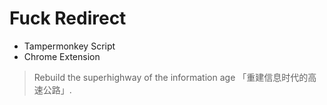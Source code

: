 # Fuck Redirect

- Tampermonkey Script
- Chrome Extension

> Rebuild the superhighway of the information age 「重建信息时代的高速公路」.

